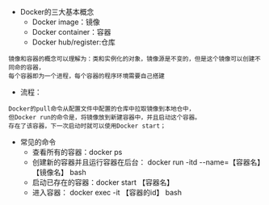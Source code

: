 
* Docker的三大基本概念
  * Docker image：镜像
  * Docker container：容器
  * Docker hub/register:仓库
```
镜像和容器的概念可以理解为：类和实例化的对象，镜像源是不变的，但是这个镜像可以创建不同命的容器，
每个容器即为一个进程，每个容器的程序环境需要自己搭建
```  
* 流程：
```
Docker的pull命令从配置文件中配置的仓库中拉取镜像到本地仓中，
但Docker run的命令是，将镜像放到新建容器中，并且启动这个容器。
存在了该容器，下一次启动时就可以使用Docker start；
```
* 常见的命令
  * 查看所有的容器：docker ps
  * 创建新的容器并且运行容器在后台： docker run -itd --name=【容器名】【镜像名】 bash
  * 启动已存在的容器：docker start 【容器名】
  * 进入容器： docker exec -it 【容器的id】 bash
  
  

  

